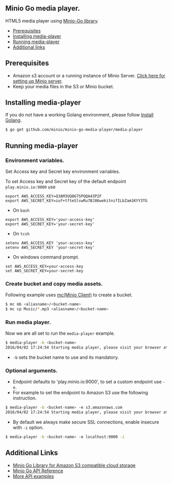 ## Minio Go media player.
HTML5 media player using [Minio-Go library](https://github.com/minio/minio-go).

 - [Prerequisites](#prerequisites)
 - [Installing media-player](#installing-media-player)
 - [Running media-player](#running-media-player)
 - [Additional links](#additional-links)

## Prerequisites

 - Amazon s3 account or a running instance of Minio Server.
   [Click here for setting up Minio server](https://github.com/minio/minio#install-).
 - Keep your media files in the S3 or Minio bucket.

## Installing media-player

If you do not have a working Golang environment, please follow [Install Golang](./INSTALLGO.md).

```sh
$ go get github.com/minio/minio-go-media-player/media-player
```

## Running media-player

### Environment variables.
Set Access key and Secret key environment variables.

To set Access key and Secret key of the default endpoint `play.minio.io:9000` use 
```
export AWS_ACCESS_KEY=Q3AM3UQ867SPQQA43P2F
export AWS_SECRET_KEY=zuf+tfteSlswRu7BJ86wekitnifILbZam1KYY3TG
```

- On `bash`
```
export AWS_ACCESS_KEY='your-access-key'
export AWS_SECRET_KEY='your-secret-key'
```

- On `tcsh`
```
setenv AWS_ACCESS_KEY 'your-access-key'
setenv AWS_SECRET_KEY 'your-secret-key'
```

- On windows command prompt.

```
set AWS_ACCESS_KEY=your-access-key
set AWS_SECRET_KEY=your-secret-key
```

### Create bucket and copy media assets.

Following example uses [mc(Minio Client)](https://github.com/minio/mc) to create a bucket.
```sh
$ mc mb <aliasname>/<bucket-name>
$ mc cp Music/*.mp3 <aliasname>/<bucket-name>
```

### Run media player.

Now we are all set to run the `media-player` example.

```sh
$ media-player -b <bucket-name>
2016/04/02 17:24:54 Starting media player, please visit your browser at http://localhost:8080
```

- `-b` sets the bucket name to use and its mandatory.

### Optional arguments.

- Endpoint defaults to 'play.minio.io:9000', to set a custom endpoint use `-e`.
- For example to set the endpoint to Amazon S3 use the following instruction.
```sh
$ media-player -b <bucket-name> -e s3.amazonaws.com 
2016/04/02 17:24:54 Starting media player, please visit your browser at http://localhost:8080
```

- By default we always make secure SSL connections, enable insecure with `-i` option.

```sh
$ media-player -b <bucket-name> -e localhost:9000 -i
```

## Additional Links
- [Minio Go Library for Amazon S3 compatible cloud storage](www.github.com/minio/minio-go)
- [Minio Go API Reference](https://github.com/minio/minio-go/blob/master/API.md)
- [More API examples](https://github.com/minio/minio-go#example)
